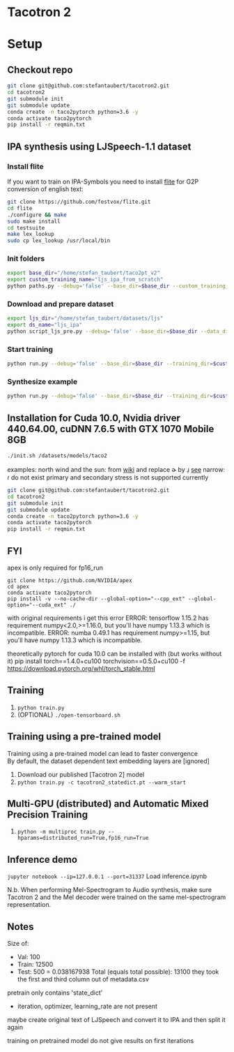 # Tacotron 2

# Setup

## Checkout repo

```bash
git clone git@github.com:stefantaubert/tacotron2.git
cd tacotron2
git submodule init
git submodule update
conda create -n taco2pytorch python=3.6 -y
conda activate taco2pytorch
pip install -r reqmin.txt
```

## IPA synthesis using LJSpeech-1.1 dataset

### Install flite

If you want to train on IPA-Symbols you need to install [flite](https://github.com/festvox/flite) for G2P conversion of english text:

```bash
git clone https://github.com/festvox/flite.git
cd flite
./configure && make
sudo make install
cd testsuite
make lex_lookup
sudo cp lex_lookup /usr/local/bin
```

### Init folders

```bash
export base_dir="/home/stefan_taubert/taco2pt_v2"
export custom_training_name="ljs_ipa_from_scratch"
python paths.py --debug='false' --base_dir=$base_dir --custom_training_name=$custom_training_name
```

### Download and prepare dataset

```bash
export ljs_dir="/home/stefan_taubert/datasets/ljs"
export ds_name="ljs_ipa"
python script_ljs_pre.py --debug='false' --base_dir=$base_dir --data_dir=$ljs_dir --ipa='true' --ds_name=$ds_name --ignore_arcs='true'
```

### Start training

```bash
python run.py --debug='false' --base_dir=$base_dir --training_dir=$custom_training_name --mode='train' --config='configs/ljs_ipa/train.json'
```

### Synthesize example

```bash
python run.py --debug='false' --base_dir=$base_dir --training_dir=$custom_training_name --mode='infer' --config='configs/ljs_ipa/grandfather.json'

```


## Installation for Cuda 10.0, Nvidia driver 440.64.00, cuDNN 7.6.5 with GTX 1070 Mobile 8GB

```bash
./init.sh /datasets/models/taco2
```

examples:
north wind and the sun: from [wiki](https://en.wikipedia.org/wiki/The_North_Wind_and_the_Sun) and replace ɚ by ɹ̩ [see](https://en.wikipedia.org/wiki/R-colored_vowel)
narrow: ɾ do not exist
primary and secondary stress is not supported currently


```bash
git clone git@github.com:stefantaubert/tacotron2.git
cd tacotron2
git submodule init
git submodule update
conda create -n taco2pytorch python=3.6 -y
conda activate taco2pytorch
pip install -r reqmin.txt
```

## FYI

apex is only required for fp16_run
```
git clone https://github.com/NVIDIA/apex
cd apex
conda activate taco2pytorch
pip install -v --no-cache-dir --global-option="--cpp_ext" --global-option="--cuda_ext" ./
```

with original requirements i get this error
ERROR: tensorflow 1.15.2 has requirement numpy<2.0,>=1.16.0, but you'll have numpy 1.13.3 which is incompatible.
ERROR: numba 0.49.1 has requirement numpy>=1.15, but you'll have numpy 1.13.3 which is incompatible.

theoretically pytorch for cuda 10.0 can be installed with (but works without it)
pip install torch==1.4.0+cu100 torchvision==0.5.0+cu100 -f https://download.pytorch.org/whl/torch_stable.html


## Training
1. `python train.py`
2. (OPTIONAL) `./open-tensorboard.sh`

## Training using a pre-trained model
Training using a pre-trained model can lead to faster convergence  
By default, the dataset dependent text embedding layers are [ignored]

1. Download our published [Tacotron 2] model
2. `python train.py -c tacotron2_statedict.pt --warm_start`

## Multi-GPU (distributed) and Automatic Mixed Precision Training
1. `python -m multiproc train.py --hparams=distributed_run=True,fp16_run=True`

## Inference demo
`jupyter notebook --ip=127.0.0.1 --port=31337`
Load inference.ipynb

N.b.  When performing Mel-Spectrogram to Audio synthesis, make sure Tacotron 2
and the Mel decoder were trained on the same mel-spectrogram representation. 

## Notes
Size of:
- Val: 100
- Train: 12500
- Test: 500 = 0.038167938
Total (equals total possible): 13100
they took the first and third column out of metadata.csv

pretrain only contains 'state_dict'
- iteration, optimizer, learning_rate are not present

maybe create original text of LJSpeech and convert it to IPA and then split it again

training on pretrained model do not give results on first iterations
